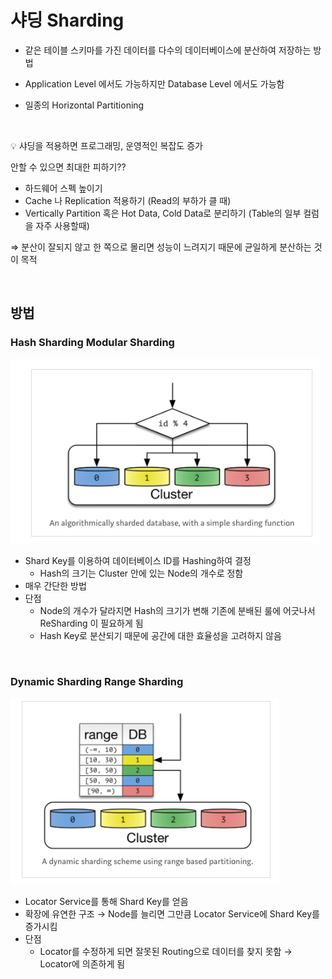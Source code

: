 # 샤딩 Sharding

- 같은 테이블 스키마를 가진 데이터를 다수의 데이터베이스에 분산하여 저장하는 방법
- Application Level 에서도 가능하지만 Database Level 에서도 가능함
- 일종의 Horizontal Partitioning
  
  <br>

<aside>
💡 샤딩을 적용하면 프로그래밍, 운영적인 복잡도 증가

안할 수 있으면 최대한 피하기??
- 하드웨어 스펙 높이기
- Cache 나 Replication 적용하기 (Read의 부하가 클 때)
- Vertically Partition 혹은 Hot Data, Cold Data로 분리하기 (Table의 일부 컬럼을 자주 사용할때)

</aside>

⇒ 분산이 잘되지 않고 한 쪽으로 몰리면 성능이 느려지기 때문에 균일하게 분산하는 것이 목적

<br>

## 방법

### Hash Sharding Modular Sharding

![Untitled](image/Sharding1.png)

- Shard Key를 이용하여 데이터베이스 ID를 Hashing하여 결정
    - Hash의 크기는 Cluster 안에 있는 Node의 개수로 정함
- 매우 간단한 방법
- 단점
    - Node의 개수가 달라지면 Hash의 크기가 변해 기존에 분배된 룰에 어긋나서 ReSharding 이 필요하게 됨
    - Hash Key로 분산되기 때문에 공간에 대한 효율성을 고려하지 않음

<br>

### Dynamic Sharding Range Sharding

![Untitled](image/Sharding2.png)

- Locator Service를 통해 Shard Key를 얻음
- 확장에 유연한 구조 → Node를 늘리면 그만큼 Locator Service에 Shard Key를 증가시킴
- 단점
    - Locator를 수정하게 되면 잘못된 Routing으로 데이터를 찾지 못함 →  Locator에 의존하게 됨